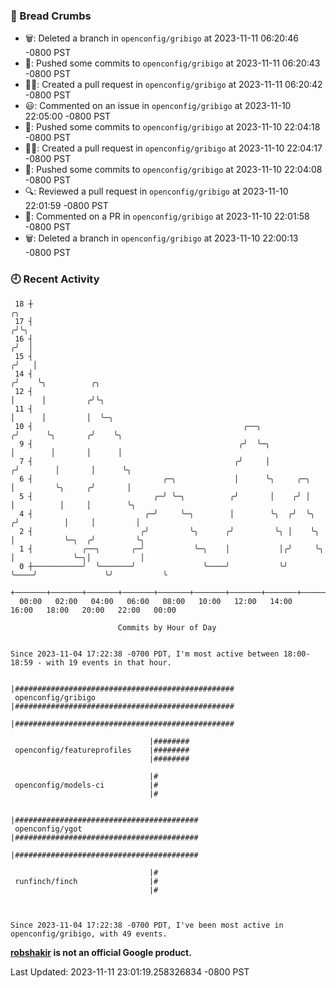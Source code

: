 ### 🍞 Bread Crumbs

 * 🗑: Deleted a branch in `openconfig/gribigo` at 2023-11-11 06:20:46 -0800 PST
 * 🚢: Pushed some commits to `openconfig/gribigo` at 2023-11-11 06:20:43 -0800 PST
 * ✍🏼: Created a pull request in `openconfig/gribigo` at 2023-11-11 06:20:42 -0800 PST
 * 😃: Commented on an issue in `openconfig/gribigo` at 2023-11-10 22:05:00 -0800 PST
 * 🚢: Pushed some commits to `openconfig/gribigo` at 2023-11-10 22:04:18 -0800 PST
 * ✍🏼: Created a pull request in `openconfig/gribigo` at 2023-11-10 22:04:17 -0800 PST
 * 🚢: Pushed some commits to `openconfig/gribigo` at 2023-11-10 22:04:08 -0800 PST
 * 🔍: Reviewed a pull request in  `openconfig/gribigo` at 2023-11-10 22:01:59 -0800 PST
 * 💬: Commented on a PR in  `openconfig/gribigo` at 2023-11-10 22:01:58 -0800 PST
 * 🗑: Deleted a branch in `openconfig/gribigo` at 2023-11-10 22:00:13 -0800 PST

### 🕘 Recent Activity
```
 18 ┼                                                                            ╭╮
 17 ┤                                                                           ╭╯╰╮
 16 ┤                                                                          ╭╯  │
 15 ┤                                                                         ╭╯   │
 14 ┤                                                                        ╭╯    ╰╮          ╭╮
 12 ┤                                                                        │      │         ╭╯╰╮
 11 ┤                                                                        │      │         │  ╰─╮
 10 ┤                                               ╭──╮                    ╭╯      ╰╮       ╭╯    ╰╮
  9 ┤                                              ╭╯  ╰─╮                  │        │       │      │
  7 ┤                                             ╭╯     │                 ╭╯        │       │      ╰╮
  6 ┤                             ╭─╮             │      ╰╮     ╭─╮        │         ╰╮     ╭╯       │
  5 ┤                           ╭─╯ ╰─╮          ╭╯       │    ╭╯ │        │          │     │        ╰╮
  4 ┤                         ╭─╯     ╰─╮        │        ╰╮  ╭╯  ╰╮      ╭╯          │     │         │
  2 ┤                        ╭╯         ╰╮      ╭╯         ╰╮ │    ╰╮     │           ╰─╮  ╭╯         ╰╮
  1 ┤           ╭──╮       ╭─╯           ╰─╮    │           │╭╯     ╰╮    │             ╰─╮│           │
  0 ┼───────────╯  ╰───────╯               ╰────╯           ╰╯       ╰────╯               ╰╯           ╰
    +───────+───────+───────+───────+───────+───────+───────+───────+───────+───────+───────+───────+────
  00:00   02:00   04:00   06:00   08:00   10:00   12:00   14:00   16:00   18:00   20:00   22:00   00:00   

						Commits by Hour of Day


Since 2023-11-04 17:22:38 -0700 PDT, I'm most active between 18:00-18:59 - with 19 events in that hour.

```



```
                               |#################################################
 openconfig/gribigo            |#################################################
                               |#################################################

                               |########
 openconfig/featureprofiles    |########
                               |########

                               |#
 openconfig/models-ci          |#
                               |#

                               |#########################################
 openconfig/ygot               |#########################################
                               |#########################################

                               |#
 runfinch/finch                |#
                               |#



Since 2023-11-04 17:22:38 -0700 PDT, I've been most active in openconfig/gribigo, with 49 events.

```
**[robshakir](mailto:robjs@google.com) is not an official Google product.**  


Last Updated: 2023-11-11 23:01:19.258326834 -0800 PST
